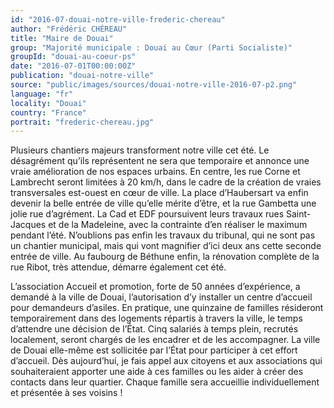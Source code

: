 ```yaml
---
id: "2016-07-douai-notre-ville-frederic-chereau"
author: "Frédéric CHÉREAU"
title: "Maire de Douai"
group: "Majorité municipale : Douai au Cœur (Parti Socialiste)"
groupId: "douai-au-coeur-ps"
date: "2016-07-01T00:00:00Z"
publication: "douai-notre-ville"
source: "public/images/sources/douai-notre-ville-2016-07-p2.png"
language: "fr"
locality: "Douai"
country: "France"
portrait: "frederic-chereau.jpg"
---
```


Plusieurs chantiers majeurs transforment notre ville cet été. Le désagrément qu’ils représentent ne sera que temporaire et annonce une vraie amélioration de nos espaces urbains. En centre, les rue Corne et Lambrecht seront limitées à 20 km/h, dans le cadre de la création de vraies transversales est-ouest en cœur de ville. La place d’Haubersart va enfin devenir la belle entrée de ville qu’elle mérite d’être, et la rue Gambetta une jolie rue d’agrément. La Cad et EDF poursuivent leurs travaux rues Saint-Jacques et de la Madeleine, avec la contrainte d’en réaliser le maximum pendant l’été. N’oublions pas enfin les travaux du tribunal, qui ne sont pas un chantier municipal, mais qui vont magnifier d’ici deux ans cette seconde entrée de ville. Au faubourg de Béthune enfin, la rénovation complète de la rue Ribot, très attendue, démarre également cet été.

L’association Accueil et promotion, forte de 50 années d’expérience, a demandé à la ville de Douai, l’autorisation d’y installer un centre d’accueil pour demandeurs d’asiles. En pratique, une quinzaine de familles résideront temporairement dans des logements répartis à travers la ville, le temps d’attendre une décision de l’État. Cinq salariés à temps plein, recrutés localement, seront chargés de les encadrer et de les accompagner. La ville de Douai elle-même est sollicitée par l’État pour participer à cet effort d’accueil. Dès aujourd’hui, je fais appel aux citoyens et aux associations qui souhaiteraient apporter une aide à ces familles ou les aider à créer des contacts dans leur quartier. Chaque famille sera accueillie individuellement et présentée à ses voisins !
